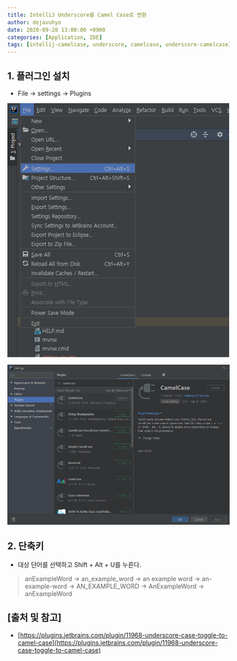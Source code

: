 ```yaml
---
title: IntelliJ Underscore를 Camel Case로 변환
author: dejavuhyo
date: 2020-09-28 13:00:00 +0900
categories: [Application, IDE]
tags: [intellij-camelcase, underscore, camelcase, underscore-camelcase]
---
```


## 1. 플러그인 설치

* File → settings → Plugins

![img001](/assets/img/2020-09-28-intellij-underscore-case-toggle-to-camel-case/img001.png)

![img002](/assets/img/2020-09-28-intellij-underscore-case-toggle-to-camel-case/img002.png)

## 2. 단축키

* 대상 단어를 선택하고 Shift + Alt + U를 누른다.

> anExampleWord → an_example_word → an example word → an-example-word → AN_EXAMPLE_WORD → AnExampleWord → anExampleWord

## [출처 및 참고]
* [https://plugins.jetbrains.com/plugin/11968-underscore-case-toggle-to-camel-case](https://plugins.jetbrains.com/plugin/11968-underscore-case-toggle-to-camel-case)
